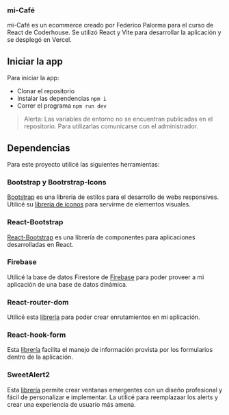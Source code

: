 ### mi-Café

mi-Café es un ecommerce creado por Federico Palorma para el curso de React de Coderhouse. Se utilizó React y Vite para desarrollar la aplicación y se desplegó en Vercel.

## Iniciar la app

Para iniciar la app:

- Clonar el repositorio
- Instalar las dependencias
``` npm i ```
- Correr el programa
``` npm run dev ```

> Alerta: Las variables de entorno no se encuentran publicadas en el repositorio. Para utilizarlas comunicarse con el administrador.

## Dependencias

Para este proyecto utilicé las siguientes herramientas:

### Bootstrap y Bootrstrap-Icons
[Bootstrap](https://getbootstrap.com/) es una libreria de estilos para el desarrollo de webs responsives. Utilicé su [librería de íconos](https://icons.getbootstrap.com/?q=hand) para servirme de elementos visuales.

### React-Bootstrap
[React-Bootstrap](https://react-bootstrap.netlify.app/) es una librería de componentes para aplicaciones desarrolladas en React.

### Firebase
Utilicé la base de datos Firestore de [Firebase](https://firebase.google.com/?hl=es) para poder proveer a mi aplicación de una base de datos dinámica.

### React-router-dom
Utilicé esta [librería](https://reactrouter.com/en/main) para poder crear enrutamientos en mi aplicación.

### React-hook-form
Esta [librería](https://react-hook-form.com/) facilita el manejo de información provista por los formularios dentro de la aplicación.

### SweetAlert2
Esta [librería](https://sweetalert2.github.io/) permite crear ventanas emergentes con un diseño profesional y fácil de personalizar e implementar. La utilicé para reemplazaar los alerts y crear una experiencia de usuario más amena.